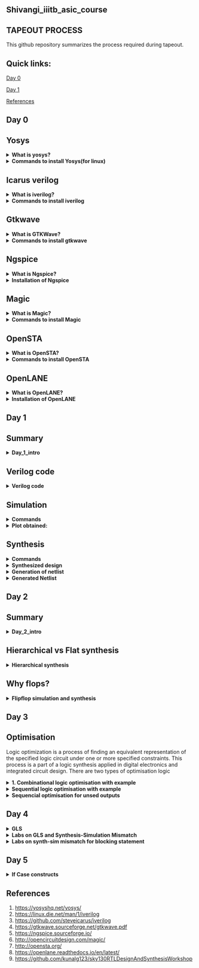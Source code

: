 ## Shivangi_iiitb_asic_course

## TAPEOUT PROCESS
 This github repository summarizes the process required  during tapeout.

## Quick links:

[Day 0](#day-0)

[Day 1](#day-1)


[References](#references)

## Day 0
## Yosys

<details>
  <summary><strong>What is yosys?</strong></summary> 
  
  Yosys is a framework for Verilog RTL synthesis.
  It currently has extensive Verilog-2005 support and provides a basic set of     synthesis algorithms for various application domains. 
  Yosys can be adapted to perform any synthesis job by combining the existing passes (algorithms) using synthesis scripts and adding    additional passes as needed by extending the Yosys C++ code base.
  Yosys is free software licensed under the ISC license (a GPL compatible license that is similar in terms to the MIT license or the 
  2-clause BSD license).

</details>

<details>
  <summary><strong>Commands to install Yosys(for linux)</strong></summary> 

```
$ git clone https://github.com/YosysHQ/yosys.git
$ cd yosys-master
$ sudo apt install make (If make is not installed please install it)
$ sudo apt-get install build-essential clang bison flex
libreadline-dev gawk tcl-dev libffi-dev git
graphviz xdot pkg-config python3 libboost-system-dev
libboost-python-dev libboost-filesystem-dev zlib1g-dev
$ make config-gcc
$ make
$ sudo make install
```

![Screenshot from 2023-07-31 09-58-53](https://github.com/Shivangi2207/shivangi_iiitb_asic_course/assets/140998647/f0898f77-7e00-41a6-8a96-036bb38a882c)

</details>

## Icarus verilog

<details>
  <summary><strong> What is iverilog? </strong></summary>

Icarus verilog is a compiler that translates Verilog source code into executable programs for simulation, or other netlist formats for further processing. The currently supported targets are vvp for simulation, and fpga for synthesis. 
</details>

<details>
  <summary><strong> Commands to install iverilog</strong></summary>

```

sudo apt-get install iverilog
```

![Screenshot from 2023-07-31 09-59-32](https://github.com/Shivangi2207/shivangi_iiitb_asic_course/assets/140998647/6338283f-7296-4109-8ccb-638488b8c950)

</details>

## Gtkwave
<details>
  <summary><strong>What is GTKWave?</strong></summary>

GTKWave is an analysis tool used to perform debugging on Verilog or VHDL
simulation models. With the exception of interactive VCD viewing, it is not
intended to be run interactively with simulation, but instead relies on a post-
mortem approach through the use of dumpfiles. 
</details>

<details>
  <summary><strong>Commands to install gtkwave</strong></summary>

```
$ sudo apt update
$ sudo apt install gtkwave
```
![Screenshot from 2023-07-31 10-00-10](https://github.com/Shivangi2207/shivangi_iiitb_asic_course/assets/140998647/5d015986-fa7c-4114-ab27-71e5090eb0b5)
</details>


## Ngspice
<details>
<summary><strong> What is Ngspice?</strong></summary>
	
 Ngspice is the open source spice simulator for electric and electronic circuits.
 Ngspice offers a wealth of device models for active, passive, analog, and digital elements. Model parameters are provided by our       collections, by the semiconductor device manufacturers, or from semiconductor foundries. The user adds her circuits as a netlist, and the output is one or more graphs of currents, voltages and other electrical quantities or is saved in a data file.
</details>

  <details>
<summary><strong>  Installation of Ngspice</strong></summary>

Download the tarball from https://sourceforge.net/projects/ngspice/files/ to a local directory and then follow the commands given below :

## Dependency for Ngspice:
```
$ sudo apt-get install libxaw7-dev
```

## Commands for installation:
```
$ tar -zxvf ngspice-40.tar.gz
$ cd ngspice-40
$ mkdir release
$ cd release
$ ../configure  --with-x --with-readline=yes --disable-debug
$ make
$ sudo make install
```

![Screenshot from 2023-08-02 11-50-49](https://github.com/Shivangi2207/shivangi_iiitb_asic_course/assets/140998647/8f533196-cc13-4d60-bb26-73b644097f62)

  
</details>

## Magic
<details>
<summary><strong> What is Magic?</strong></summary>  

Magic is a venerable VLSI layout tool, written in the 1980's at Berkeley by John Ousterhout, now famous primarily for writing the scripting interpreter language Tcl. Due largely in part to its liberal Berkeley open-source license, magic has remained popular with universities and small companies. The open-source license has allowed VLSI engineers with a bent toward programming to implement clever ideas and help magic stay abreast of fabrication technology. However, it is the well thought-out core algorithms which lend to magic the greatest part of its popularity. Magic is widely cited as being the easiest tool to use for circuit layout, even for people who ultimately rely on commercial tools for their product design flow. 

</details>

<details>
<summary><strong> Commands to install Magic</strong></summary>  

```
sudo apt-get install m4
sudo apt-get install tcsh
sudo apt-get install csh
sudo apt-get install libx11-dev
sudo apt-get install tcl-dev tk-dev
sudo apt-get install libcairo2-dev
sudo apt-get install mesa-common-dev libglu1-mesa-dev
sudo apt-get install libncurses-dev
git clone https://github.com/RTimothyEdwards/magic
cd magic
./configure
make
sudo make install
```
![Screenshot from 2023-08-02 10-40-41](https://github.com/Shivangi2207/shivangi_iiitb_asic_course/assets/140998647/72965e3d-5ae9-4ceb-83d9-04ea78a89492)




</details>

## OpenSTA
<details>
<summary><strong>What is OpenSTA?</strong></summary>

OpenSTA is a distributed software testing architecture designed around CORBA, it was originally developed to be commercial software by CYRANO. The current toolset has the capability of performing scripted HTTP and HTTPS heavy load tests with performance measurements from Win32 platforms. However, the architectural design means it could be capable of much more.
</details>

<details>
<summary><strong>Commands to install OpenSTA</strong></summary>

## Steps:
Prior to the installation of the OpenSTA install the dependencies using the command shown below :
```
sudo apt-get install cmake clang gcc tcl swig bison flex 
```

After installing the dependencies use the following command to install OpenSTA:

```
git clone https://github.com/The-OpenROAD-Project/OpenSTA.git
cd OpenSTA
mkdir build
cd build
cmake ..
make
sudo make install
```

![Screenshot from 2023-08-02 11-44-43](https://github.com/Shivangi2207/shivangi_iiitb_asic_course/assets/140998647/d5b824eb-4c7b-4453-8d68-65950d9b69fd)


  
</details>

## OpenLANE
<details>
<summary><strong>What is OpenLANE?</strong></strong></summary> 

OpenLane is an automated RTL to GDSII flow based on several components including OpenROAD, Yosys, Magic, Netgen, CVC, SPEF-Extractor, KLayout and a number of custom scripts for design exploration and optimization. It also provides a number of custom scripts for design exploration and optimization.
OpenLane abstracts the underlying open source utilities, and allows users to configure all their behavior with just a single configuration file.
</details>

<details>
<summary><strong>Installation of OpenLANE</strong></strong></summary> 

Prior to the installation of the OpenLane install the dependencies and packages using the command shown below :

```
sudo apt-get update
sudo apt-get upgrade
sudo apt install -y build-essential python3 python3-venv python3-pip make git
```

## Docker Installation

```
sudo apt install apt-transport-https ca-certificates curl software-properties-common
curl -fsSL https://download.docker.com/linux/ubuntu/gpg | sudo gpg --dearmor -o /usr/share/keyrings/docker-archive-keyring.gpg

echo "deb [arch=amd64 signed-by=/usr/share/keyrings/docker-archive-keyring.gpg] https://download.docker.com/linux/ubuntu $(lsb_release -cs) stable" | sudo tee /etc/apt/sources.list.d/docker.list > /dev/null

sudo apt update
sudo apt install docker-ce docker-ce-cli containerd.io
sudo docker run hello-world

sudo groupadd docker
sudo usermod -aG docker $USER
sudo reboot 


# Check for installation
sudo docker run hello-world
```

## Steps to install OpenLane, PDKs and Tools

```
cd $HOME
git clone https://github.com/The-OpenROAD-Project/OpenLane
cd OpenLane
make
make test
```
</details>



## Day 1

## Summary
<details>
<summary><strong>Day_1_intro</strong></summary>
 
In todays Lab i have done simulation and synthesis of 2x1 Mux  using iverilog and yosys respectively. iverilog generates from the RTL design and its testbench a value changing dump file (vcd). gtkwave is the tool used to plot the simulation results of the design.

## Simulator
Simulator is the tool used for simulating the design.Here we have used iverilog. RTL design is checked for adherence to the specs by simulting the design.It changes on input signals.Only when the input changes the output is evaluated.

## RTL Design
Design is the actual code or set of verilog codes which has the intended functionality to meet with the required specifications.It may have 1 or more primary inputs and outputs.
## Testbench
Testbench is the setup to apply stimulus to the design to check its functionality.It does not have any primary i/p or o/p.

![Screenshot from 2023-08-09 10-00-22](https://github.com/Shivangi2207/shivangi_iiitb_asic_course/assets/140998647/68b1864c-7690-4f67-a25b-b798957bbdde)


## Synthesizer
It is a tool which is used for converting the RTL To netlist.Here we have used Yosys for synthesizer. In this we use same testbench that we have used during simulation to verify the synthesis.The design is converted into gates and the connections are made between the gates.This is given out as a file called netlist.

<img src="https://github.com/Shivangi2207/shivangi_iiitb_asic_course/assets/140998647/3e2c91f3-9abc-4367-8201-da4faf13b052" alt="alt text" width="400" height="400">

## .lib 
Lib file is a short form of Liberty Timing file. Liberty syntax is followed to write a .lib file. It is a collection of logical modules. It includes basic logic gates like And, Or,Not etc. It contains different flavours of gate (slow,fast,medium).

<img src="https://github.com/Shivangi2207/shivangi_iiitb_asic_course/assets/140998647/20e36961-74b3-4eeb-b183-a798594a00ad" width="400" height="400">


So based on our requirement we use different flavours of cell.

a) Faster the cells lesser is the delay, but for that we need wider transistors      so the power dissipation will be more too.So faster cells donot come free,they    come at penalty of area and power.More use of faster cell will result in bad      circuit with large area and power dissipation.

b) slower cells are used at non-critical path where we donot require high            performance where delay is not an issue so our power dissipation and area will    also be minimum. But more use of slower cells will make our circuit sluggish.



      
</details>

## Verilog code
<details>
<summary><strong>Verilog code</strong></summary>
The verilog codes of the 2x1 mux (good_mux.v) and its testbench (tb_good_mux.v) are taken from https://github.com/kunalg123/sky130RTLDesignAndSynthesisWorkshop.git


## Commands to download the lab folder

```
$ git clone https://github.com/kunalg123/vsdflow.git
$ git clone https://github.com/kunalg123/sky130RTLDesignAndSynthesisWorkshop.git


```   

 
## Verilog code of good_mux.v and tb_good_mux.v

## Design file
```

module good_mux (input i0 , input i1 , input sel , output reg y);
always @ (*)
begin
	if(sel)
		y <= i1;
	else 
		y <= i0;
end
endmodule

```
## Test bench

```

`timescale 1ns / 1ps
module tb_good_mux;
	// Inputs
	reg i0,i1,sel;
	// Outputs
	wire y;

        // Instantiate the Unit Under Test (UUT)
	good_mux uut (
		.sel(sel),
		.i0(i0),
		.i1(i1),
		.y(y)
	);

	initial begin
	$dumpfile("tb_good_mux.vcd");
	$dumpvars(0,tb_good_mux);
	// Initialize Inputs
	sel = 0;
	i0 = 0;
	i1 = 0;
	#300 $finish;
	end

always #75 sel = ~sel;
always #10 i0 = ~i0;
always #55 i1 = ~i1;
endmodule

```
</details>

## Simulation
<details>
<summary><strong>Commands</strong></summary>
To simulate and view plots of 2x1 mux (good_mux.v) and its testbench (tb_good_mux.v) following commands are used:

```
$ iverilog good_mux.v tb_good_mux.v
$ ./a.out
$ gtkwave tb_good_mux.vcd

```
</details>

<details>
<summary><strong>Plot obtained:</strong></summary>

![Screenshot from 2023-08-08 23-47-03](https://github.com/Shivangi2207/shivangi_iiitb_asic_course/assets/140998647/5083f91b-52f1-4343-94de-353008bd834b)

</details>


##  Synthesis
<details>
<summary><strong>Commands</strong></strong></summary>
 

In the directory of verilog_files (/home/shivangi/VLSI/sky130RTLDesignAndSynthesisWorkshop/verilog_files) following commands are used to synthesize and view Synthesized design :

```
$ yosys
yosys> read_liberty -lib ../my_lib/lib/sky130_fd_sc_hd__tt_025C_1v80.lib
yosys> read_verilog good_mux.v
synth -top good_mux
yosys> abc -liberty ../my_lib/lib/sky130_fd_sc_hd__tt_025C_1v80.lib 
yosys> show
```
</details>


<details>
<summary><strong>Synthesized design</strong></strong></summary>

![Screenshot from 2023-08-09 00-09-18](https://github.com/Shivangi2207/shivangi_iiitb_asic_course/assets/140998647/16ddbc34-90bb-47ba-809c-2fed1fa67731)

</details>

<details>
<summary><strong>Generation of netlist</strong></strong></summary>


Now, to generate the netlist following commands are used:

```
yosys> write_verilog good_mux_netlist.v
yosys> write_verilog -noattr good_mux_netlist.v
yosys> !gvim good_mux_netlist.v 

```

![Screenshot from 2023-08-09 10-02-49](https://github.com/Shivangi2207/shivangi_iiitb_asic_course/assets/140998647/9e260074-ba0a-4f5e-8629-7195665ac8ad)

</details>

<details>
<summary><strong>Generated Netlist</strong></strong></summary>

![Screenshot from 2023-08-09 00-18-20](https://github.com/Shivangi2207/shivangi_iiitb_asic_course/assets/140998647/22c8fd55-79f5-4f7d-b58d-04b4f8dc837b)

      
</details>

## Day 2
## Summary
<details>
<summary><strong>Day_2_intro</strong></summary>
In todays lab I have learnt about .lib file and different flavours of gate present in .lib file.
Along with that i have synthesized a multiple module (made of two submodules) at the multiple module level (both in hierarchical and flattened forms) then at the submodule level. 
//complete it

## .lib file
We have used sky130_fd_sc_hd__tt_025C_1v80.lib file. The name of the .lib file represent different parameter as follows:

tt- typical process

025C- temperature

1v80-voltage

![Screenshot from 2023-08-14 21-50-52](https://github.com/Shivangi2207/shivangi_iiitb_asic_course/assets/140998647/a565ec55-5300-4a98-aff7-e68959c89ec2)

Now .lib file also contains different flavours of gate modules. lets look through some different and gate module present in our .lib file

 ![Screenshot from 2023-08-14 21-56-11](https://github.com/Shivangi2207/shivangi_iiitb_asic_course/assets/140998647/1235470d-8fb3-4712-b864-7d9046ecd3fb)

 As shown in the above fig. three types of gate module are there we have and2_0 , and2_2, and2_4. If we carefully look into the figure we will see that the area is less for the 1st one and largest for the 3rd one.So and0_4 is the wide transistor and and2_0 is the narrow one so the and0_4 will be fastest and and2_0 is the slowest and performance of the middle one  is in betwwen these two transistors. So according to our own requirement we will choose what to use and where to use these modules. 

</details>

## Hierarchical vs Flat synthesis

<details>
	<summary><strong>Hierarchical synthesis</strong></summary>
 Lets understand the sysnthesis with the of an example. I have synthesized a mutiple_modules.v file whose code is given below. In this we have multiple_modules as a top module in which we have instatiated sub_module1 and sub_module2 which performs And operation and or operation respectively.

```
module sub_module2 (input a, input b, output y);
	assign y = a | b;
endmodule

module sub_module1 (input a, input b, output y);
	assign y = a&b;
endmodule

module multiple_modules (input a, input b, input c , output y);
	wire net1;
	sub_module1 u1(.a(a),.b(b),.y(net1));  //net1 = a&b
	sub_module2 u2(.a(net1),.b(c),.y(y));  //y = net1|c ,ie y = a&b + c;
endmodule
```

Then I synthesized the file using following commands:
```
yosys> read_liberty -lib ../my_lib/lib/sky130_fd_sc_hd__tt_025C_1v80.lib 
yosys> read_verilog multiple_modules.v
yosys> synth -top multiple_modules
yosys> abc -liberty ../my_lib/lib/sky130_fd_sc_hd__tt_025C_1v80.lib
yosys> show multiple_modules 

```

This is the schematic as per the port connection in th above module.
![IMG_20230814_225311](https://github.com/Shivangi2207/shivangi_iiitb_asic_course/assets/140998647/6f8e28e9-b723-4421-81d8-d415a3acd52b)

Commands to get the hierarchical netlist:
```
yosys> write_verilog -noattr multiple_modules_hier.v
yosys> !gvim  multiple_modules_hier.v
```
However we get the following schematic instead of the above one. 
![Screenshot from 2023-08-14 22-43-12](https://github.com/Shivangi2207/shivangi_iiitb_asic_course/assets/140998647/39e5911f-865c-4a80-b41e-1fcc4d6f9349)

This is what we call hierarchical design.The synthesizer considers the module hierarcy and does the mapping accordting to instantiation. Here is the hierarchical netlist code for the multiple_modules:

```
module multiple_modules(a, b, c, y);
	  input a;
	 input b;
	 input c;
	  wire net1;
	 output y;
  sub_module1 u1 (.a(a),.b(b),.y(net1) );
  sub_module2 u2 (.a(net1),.b(c),.y(y));
endmodule

module sub_module1(a, b, y);
 wire _0_;
 wire _1_;
 wire _2_;
 input a;
 input b;
 output y;
 sky130_fd_sc_hd__and2_0 _3_ (.A(_1_),.B(_0_),.X(_2_));
 assign _1_ = b;
 assign _0_ = a;
 assign y = _2_;
endmodule

module sub_module2(a, b, y);
wire _0_;
 wire _1_;
 wire _2_;
input a;
input b;
 output y;
 sky130_fd_sc_hd__lpflow_inputiso1p_1 _3_ (.A(_1_),.SLEEP(_0_),.X(_2_) );
 assign _1_ = b;
 assign _0_ = a;
 assign y = _2_;
endmodule
```

## Flat synthesis

In the flat synthesis hierarchies are flattened out and directly instantiates gates here. The flattened netlist is given below.

```

module multiple_modules(a, b, c, y);
      wire _0_;
      wire _1_;
      wire _2_;
      wire _3_;
      wire _4_;
      wire _5_;
      input a;
      wire a;
      input b;
      wire b;
      input c;
      wire c;
      wire net1;
      wire \u1.a ;
      wire \u1.b ;
      wire \u1.y ;
      wire \u2.a ;
      wire \u2.b ;
      wire \u2.y ;
      output y;
      wire y;
  sky130_fd_sc_hd__and2_0 _6_ (
            .A(_1_),
            .B(_0_),
            .X(_2_)
              );
  sky130_fd_sc_hd__or2_0 _7_ (
            .A(_4_),
            .B(_3_),
            .X(_5_)
              );
  assign _4_ = \u2.b ;
  assign _3_ = \u2.a ;
  assign \u2.y  = _5_;
  assign \u2.a  = net1;
  assign \u2.b  = c;
  assign y = \u2.y ;
  assign _1_ = \u1.b ;
  assign _0_ = \u1.a ;
  assign \u1.y  = _2_;
  assign \u1.a  = a;
  assign \u1.b  = b;
  assign net1 = \u1.y ;
endmodule
```
The commands for flat synthesis are:
```
yosys> flatten
yosys> write_verilog -noattr multiple_modules_flat.v
yosys> !vim multiple_modules_flat.v
```
This is the synthyesized circuit for a flattened netlist. Here u1 and u2 are flattened and directly or gates are realized.

![Screenshot from 2023-08-15 00-45-04](https://github.com/Shivangi2207/shivangi_iiitb_asic_course/assets/140998647/3dcc2b79-a888-470b-b888-9667f159a82a)

</details>



## Why flops?

<details>
<summary><strong>Flipflop simulation and synthesis</strong></summary>

## Asynchronous reset flipflip

```
module dff_asyncres_syncres ( input clk , input async_reset , input sync_reset , input d , output reg q );
always @ (posedge clk , posedge async_reset)
begin
	if(async_reset)
		q <= 1'b0;
	else if (sync_reset)
		q <= 1'b0;
	else	
		q <= d;
end
endmodule
```
Simulation:

![Screenshot from 2023-08-15 10-48-40](https://github.com/Shivangi2207/shivangi_iiitb_asic_course/assets/140998647/eb2154ac-51bc-4743-abb0-a4c4bb2d4f58)

Here the output q goes low whenever reset is high and will not wait for the clock's posedge, i.e irrespective of clock, the output is changed to low.

## Synthesis

commands:
```
$yosys
yosys> read_liberty -lib ../my_lib/lib/sky130_fd_sc_hd__tt_025C_1v80.lib
yosys> read_verilog dff_asyncres.v
yosys> synth -top dff_asyncres
yosys> dfflibmap -liberty ../my_lib/lib/sky130_fd_sc_hd__tt_025C_1v80.lib
yosys> abc -liberty ../my_lib/lib/sky130_fd_sc_hd__tt_025C_1v80.lib
yosys> show
```
Design obtained with active high reset

## Synthesized circuit:

![Screenshot from 2023-08-15 11-08-40](https://github.com/Shivangi2207/shivangi_iiitb_asic_course/assets/140998647/754f9c96-60ca-41eb-a94f-47b08622417c)

## Asynchronous set d flipflop

```
module dff_async_set ( input clk ,  input async_set , input d , output reg q );
always @ (posedge clk , posedge async_set)
begin
	if(async_set)
		q <= 1'b1;
	else	
		q <= d;
end
endmodule

```
## Simulation

![Screenshot from 2023-08-15 10-52-36](https://github.com/Shivangi2207/shivangi_iiitb_asic_course/assets/140998647/7e89ef11-e8c1-44f8-92b2-62d7113e1bf0)



 Here the output q goes high whenever set is high and will not wait for the clock's posedge, i.e irrespective of clock, the output is changed to high.

 ## Synthesis
 commands
 ```
$yosys
yosys> read_liberty -lib ../my_lib/lib/sky130_fd_sc_hd__tt_025C_1v80.lib
yosys> read_verilog dff_async_set.v 
yosys> synth -top dff_async_set
yosys> dfflibmap -liberty ../my_lib/lib/sky130_fd_sc_hd__tt_025C_1v80.lib 
yosys> abc -liberty ../my_lib/lib/sky130_fd_sc_hd__tt_025C_1v80.lib
yosys> show
```
## Synthesized circuit:

![Screenshot from 2023-08-15 11-12-22](https://github.com/Shivangi2207/shivangi_iiitb_asic_course/assets/140998647/8e3d6e87-0d20-489b-8b36-2e491667ea3f)


## Synchronous reset
```
module dff_syncres ( input clk , input async_reset , input sync_reset , input d , output reg q );
always @ (posedge clk )
begin
	if (sync_reset)
		q <= 1'b0;
	else	
		q <= d;
end
endmodule
```
## Simulation:

 ![Screenshot from 2023-08-15 10-58-17](https://github.com/Shivangi2207/shivangi_iiitb_asic_course/assets/140998647/683a4cab-630d-4def-853a-63175fb6ed64)

Here the output q goes low whenever reset is high and at the positive edge of the clock. Here the reset of the output depends on the clock.

## Synthesis

commands
```

$yosys
yosys> read_liberty -lib ../my_lib/lib/sky130_fd_sc_hd__tt_025C_1v80.lib
yosys> read_verilog dff_syncres.v 
yosys> synth -top dff_syncres
yosys> dfflibmap -liberty ../my_lib/lib/sky130_fd_sc_hd__tt_025C_1v80.lib 
yosys> abc -liberty ../my_lib/lib/sky130_fd_sc_hd__tt_025C_1v80.lib
yosys> show
```


## Synthesized circuit:
![Screenshot from 2023-08-15 11-22-05](https://github.com/Shivangi2207/shivangi_iiitb_asic_course/assets/140998647/63033669-59ea-4673-80d3-d8861c2d9aba)


## Dff with both synchronous and asynchronous reset
```
module dff_asyncres_syncres.v ( input clk , input async_reset , input sync_reset , input d , output reg q );
always @ (posedge clk , posedge async_reset)
begin
	if(async_reset)
		q <= 1'b0;
	else if (sync_reset)
		q <= 1'b0;
	else	
		q <= d;
end
endmodule

```

## Simulation

![Screenshot from 2023-08-15 11-31-42](https://github.com/Shivangi2207/shivangi_iiitb_asic_course/assets/140998647/8089ae2a-10b3-4b9f-b4c4-d53181373aac)

Here the output q goes low whenever asynchronous reset is high where output doesn't depend on clock and also when synchronous reset is high and posedge of clock occurs.

## Synthesis

commands
```

$yosys
yosys> read_liberty -lib ../my_lib/lib/sky130_fd_sc_hd__tt_025C_1v80.lib
yosys> read_verilog dff_asyncres_syncres.v
yosys> synth -top dff_asyncres_syncres
yosys> dfflibmap -liberty ../my_lib/lib/sky130_fd_sc_hd__tt_025C_1v80.lib 
yosys> abc -liberty ../my_lib/lib/sky130_fd_sc_hd__tt_025C_1v80.lib
yosys> show

```

## Simulation
![Screenshot from 2023-08-15 11-30-15](https://github.com/Shivangi2207/shivangi_iiitb_asic_course/assets/140998647/62ff37ff-89aa-4d17-b44d-4de34f44bf6f)


## Some interseting Optimisation
In this we have deal with some automatic and intersetion optimisation. Here are some examples: Like multiplying a number with 2 does not need any hardware and only can be done by adding 0's in the a like if we multiply it by 4 then we will add 2 0's from back and for multiplication with 8 we have to add three 0's to a from back. 

## Code
```
module mul2 (input [2:0] a, output [3:0] y);
	assign y = a * 2;
endmodule
```
## Netlist for the above Schematic:
```
module mul2(a, y);
  input [2:0] a;
  wire [2:0] a;
  output [3:0] y;
  wire [3:0] y;
  assign y = { a, 1'h0 };
endmodule
```
## Synthesized circuit:

![Screenshot from 2023-08-15 12-02-19](https://github.com/Shivangi2207/shivangi_iiitb_asic_course/assets/140998647/20284045-da51-471e-8f25-034c8f0b2432)

Multiplication by 8
 

## Schematic


![Screenshot from 2023-08-15 12-08-36](https://github.com/Shivangi2207/shivangi_iiitb_asic_course/assets/140998647/a699daf3-2a2b-468b-9e6d-e45118501a1c)

## Netlist for the above Schematic:
```
module mult8(a, y);
  input [2:0] a;
  wire [2:0] a;
  output [5:0] y;
  wire [5:0] y;
  assign y = { a, a };
endmodule
```


</details>



## Day 3

## Optimisation

Logic optimization is a process of finding an equivalent representation of the specified logic circuit under one or more specified constraints. This process is a part of a logic synthesis          applied in digital electronics and integrated circuit design. 
There are two types of optimisation logic
	
<details><summary><strong>1. Combinational logic optimisation with example</strong></summary><br>
 	In this the logic gates get squeezed  to get the most optimized design that results in area and power saving.
  It is done by two means:
  1. constant propagation logic optimisation
  Constant Propagation is an optimization technique employed by synthesis tools to minimize hardware implementation. This is achieved by optimizing away the logic for which parameters are configured to keep it disabled.

let's understand it by an example:

In this example we fixed one of our input A to 0 then progate it to the output. So we can simply replace the whole big circuit with just and inverter as both are having same output.

![IMG_20230815_131136](https://github.com/Shivangi2207/shivangi_iiitb_asic_course/assets/140998647/f21a189f-ccb8-4959-99a9-406fd5a07898)

2.Boolean logic optimisation
The optimization methods that consider logic functions as well as their representations are called "Boolean methods"
Boolean function minimizing methods include: 
 a. Karnaugh maps
 b. Quine–McCluskey algorithm

 let's understand it by an example:
 In this optimisation we basically try to reduce the boolean expression using required methods.Hence we get the reduced logic expression 
 
![IMG_20230815_131122](https://github.com/Shivangi2207/shivangi_iiitb_asic_course/assets/140998647/7298588e-8a12-4a10-838b-2085b225d765)

Here we will be doing the labs that illustrate combinational logic optimizations.

## Example 1:
## Code
```
module opt_check (input a , input b , output y);
	assign y = a?b:0;
endmodule
```

## Commands to run
```
yosys> read_liberty -lib ../my_lib/lib/sky130_fd_sc_hd__tt_025C_1v80.lib
yosys> read_verilog opt_check.v
yosys> synth -top opt_check
yosys> abc -liberty ../my_lib/lib/sky130_fd_sc_hd__tt_025C_1v80.lib 
yosys> show
```
## Obtained schematic
 
 ![Screenshot from 2023-08-15 15-58-12](https://github.com/Shivangi2207/shivangi_iiitb_asic_course/assets/140998647/b7a9d8b3-77e6-4d9b-ac4f-4e1fc317b8af)

## Example 2:
## Code

```
module opt_check2 (input a , input b , output y);
	assign y = a?1:b;
endmodule
```

## Commands:
```
yosys> read_liberty -lib ../my_lib/lib/sky130_fd_sc_hd__tt_025C_1v80.lib
yosys> read_verilog opt_check2.v
yosys> synth -top opt_check2
yosys> abc -liberty ../my_lib/lib/sky130_fd_sc_hd__tt_025C_1v80.lib 
yosys> show

```
## Obtained schematic
![Screenshot from 2023-08-15 16-05-53](https://github.com/Shivangi2207/shivangi_iiitb_asic_course/assets/140998647/81414174-421d-414b-bb57-6f178b678d91)

## Example 3:
## Code
```
module opt_check3 (input a , input b, input c , output y);
	assign y = a?(c?b:0):0;
endmodule
```
## Commands:
```
yosys> read_liberty -lib ../my_lib/lib/sky130_fd_sc_hd__tt_025C_1v80.lib
yosys> read_verilog opt_check3.v
yosys> synth -top opt_check3
yosys> abc -liberty ../my_lib/lib/sky130_fd_sc_hd__tt_025C_1v80.lib 
yosys> show


```
## Obtained schematic

![Screenshot from 2023-08-15 16-11-55](https://github.com/Shivangi2207/shivangi_iiitb_asic_course/assets/140998647/c32afba8-6da7-4ac4-907d-030f61cec27e)

## Example 4:
## Code
```
module opt_check4 (input a , input b , input c , output y);
	assign y = a?(b?(a & c ):c):(!c);
endmodule
```

##  Commands
```
yosys> read_liberty -lib ../my_lib/lib/sky130_fd_sc_hd__tt_025C_1v80.lib
yosys> read_verilog opt_check4.v
yosys> synth -top opt_check4
yosys> abc -liberty ../my_lib/lib/sky130_fd_sc_hd__tt_025C_1v80.lib 
yosys> show
```
## Obtained schematic

![Screenshot from 2023-08-15 16-17-10](https://github.com/Shivangi2207/shivangi_iiitb_asic_course/assets/140998647/e7724271-df4e-4da0-bdbb-e1823f45b7a4)

## Example 5:
## Code
```
module sub_module(input a , input b , output y);
	assign y = a & b;
endmodule

module multiple_module_opt2(input a , input b , input c , input d , output y);
	wire n1,n2,n3;
	sub_module U1 (.a(a) , .b(1'b0) , .y(n1));
	sub_module U2 (.a(b), .b(c) , .y(n2));
	sub_module U3 (.a(n2), .b(d) , .y(n3));
	sub_module U4 (.a(n3), .b(n1) , .y(y));
endmodule
```


## Commands
```
yosys:read_liberty -lib ../lib/sky130_fd_sc_hd__tt_025C_1v80.lib 
yosys:read_verilog multiple_module_opt2.v
yosys:synth -top multiple_module_opt2
yosys:abc -liberty ../lib/sky130_fd_sc_hd__tt_025C_1v80.lib 
yosys:flatten
yosys:opt_clean -purge
yosys:show

```
## Before flatten

![Screenshot from 2023-08-15 16-27-08](https://github.com/Shivangi2207/shivangi_iiitb_asic_course/assets/140998647/353b02c6-d5f0-4a28-ae4f-4eed22e3b5ce)



## After Flatten


![Screenshot from 2023-08-15 16-24-37](https://github.com/Shivangi2207/shivangi_iiitb_asic_course/assets/140998647/14ba880d-2539-4801-9d3a-b5d7ee74401d)


## Example 6:
## Code
```
	module sub_module1(input a , input b , output y);
	 assign y = a & b;
	endmodule

	module sub_module2(input a , input b , output y);
	 assign y = a^b;
	endmodule

	module multiple_module_opt(input a , input b , input c , input d , output y);
	wire n1,n2,n3;
	sub_module1 U1 (.a(a) , .b(1'b1) , .y(n1));
	sub_module2 U2 (.a(n1), .b(1'b0) , .y(n2));
	sub_module2 U3 (.a(b), .b(d) , .y(n3));

	assign y = c | (b & n1); 
	endmodule
```
## Commands
```
yosys:read_liberty -lib ../lib/sky130_fd_sc_hd__tt_025C_1v80.lib 
yosys:read_verilog multiple_module_opt.v
yosys:synth -top multiple_module_opt
yosys:abc -liberty ../lib/sky130_fd_sc_hd__tt_025C_1v80.lib 
yosys:flatten
yosys:opt_clean -purge
yosys:show

```
## Before flatten
![Screenshot from 2023-08-15 16-30-20](https://github.com/Shivangi2207/shivangi_iiitb_asic_course/assets/140998647/5780d3be-a35a-4846-b400-2ed25ad80c00)


## After Flatten
![Screenshot from 2023-08-15 16-30-59](https://github.com/Shivangi2207/shivangi_iiitb_asic_course/assets/140998647/60d32fb1-0ace-433d-8acf-409436635091)



 </details>
<details>
<summary><strong>Sequential logic optimisation with example</strong></summary>
sequential logic optimization method has been presented that is based on selectively precomputing the output logic values of the circuit one clock cycle before they are required, and using the precomputed values to reduce internal switching activity in the succeeding clock cycle
It is done by various means:
1. sequential constant propagation
Let's understand this using an example

![IMG_20230815_145417](https://github.com/Shivangi2207/shivangi_iiitb_asic_course/assets/140998647/191cb347-68d8-432e-bab3-9316295bb3b4)

In the 1st Dff Q will always be 0 when reset is high Q become 0 also when reset is not high it will be 0 again as D is grounded . So Q=0 is propagated to nand gate so our output will always be 1. But this is not the case with the 2nd Dff as in this Q=1 when set is high and Q=0 when set is not applied and D is grounded.

So in the 1st Dff Q pin is constant so it can be optimised furthur , but  the 2nd Dff can't be optimised as its Q pin is not constant.

1. State optimisation:

In this optimisation of unused states are done.

3. Cloning:

This is done when performing PHYSICAL AWARE SYNTHESIS. Lets consider a flop A which is connected to flop B and flop C through a combination logic. If B and C are placed far from A in the flooerplan, there is a routing path delay. To avoid this, we connect A to two intermediate flops and then from these flops the output is sent to B and C thereby decreasing the delay. This process is called cloning since we are generating two new flops with same functionality as A.


3.Retiming: 
Retiming is a powerful sequential optimization technique used to move registers across the combinational logic or to optimize the number of registers to improve performance via power-delay trade-off, without changing the input-output behavior of the circuit. 

## Example 1:
Here flop will be inferred as the output is not constant.

```
module dff_const1(input clk, input reset, output reg q);
	always @(posedge clk, posedge reset)
	begin
		if(reset)
			q <= 1'b0;
		else
			q <= 1'b1;
	end
endmodule
```
## Simulation
![Screenshot from 2023-08-15 16-46-23](https://github.com/Shivangi2207/shivangi_iiitb_asic_course/assets/140998647/7c9a0178-a773-4a6e-81e6-f3a7a9b506b9)

## Synthesis
![Screenshot from 2023-08-15 17-16-56](https://github.com/Shivangi2207/shivangi_iiitb_asic_course/assets/140998647/c2fd5e40-a46a-44de-ac10-11ed46f921da)

![Screenshot from 2023-08-15 17-18-26](https://github.com/Shivangi2207/shivangi_iiitb_asic_course/assets/140998647/65d7dab5-d87a-4f81-8a5e-ee2298e46896)


## Example 2:


## Code
```
module dff_const2(input clk, input reset, output reg q);
	always @(posedge clk, posedge reset)
	begin
		if(reset)
			q <= 1'b1;
		else
			q <= 1'b1;
	end
endmodule
```
## Simulation

![Screenshot from 2023-08-15 16-53-35](https://github.com/Shivangi2207/shivangi_iiitb_asic_course/assets/140998647/1b8dd043-b983-4b1c-9aa5-a9404a475430)

## Synthesis
![Screenshot from 2023-08-15 17-20-43](https://github.com/Shivangi2207/shivangi_iiitb_asic_course/assets/140998647/6122a530-114b-4821-93eb-7c748f57564b)

![Screenshot from 2023-08-15 17-21-17](https://github.com/Shivangi2207/shivangi_iiitb_asic_course/assets/140998647/53e451b4-e77b-4530-ae60-8bc1cb2834d2)


## Example 3:

## Code
```
	module dff_const3(input clk, input reset, output reg q);
	reg q1;

	always @(posedge clk, posedge reset)
	begin
		if(reset)
		begin
			q <= 1'b1;
			q1 <= 1'b0;
		end
		else
		begin
			q1 <= 1'b1;
			q <= q1;
		end
	end
	endmodule
```
 ##  Simulation
![Screenshot from 2023-08-15 16-56-35](https://github.com/Shivangi2207/shivangi_iiitb_asic_course/assets/140998647/a38c62ad-f15e-4bf3-8fcb-2b276689f272)


 ## Synthesis

 ![Screenshot from 2023-08-15 17-22-33](https://github.com/Shivangi2207/shivangi_iiitb_asic_course/assets/140998647/26e3085e-8064-4475-9f0f-a0dad5cc20bc)


![Screenshot from 2023-08-15 17-22-59](https://github.com/Shivangi2207/shivangi_iiitb_asic_course/assets/140998647/a373dfe9-682a-4b0f-b966-d20f25599dad)

 ## Example 4:
 ## Code
 ```
	module dff_const4(input clk, input reset, output reg q);
	reg q1;

	always @(posedge clk, posedge reset)
	begin
		if(reset)
		begin
			q <= 1'b1;
			q1 <= 1'b1;
		end
	else
		begin
			q1 <= 1'b1;
			q <= q1;
		end
	end
	endmodule
```
## Simulation
![Screenshot from 2023-08-15 16-57-36](https://github.com/Shivangi2207/shivangi_iiitb_asic_course/assets/140998647/30c4cbee-240a-4cbf-ba9b-5a536f92446c)


## Synthesis
![Screenshot from 2023-08-15 17-24-09](https://github.com/Shivangi2207/shivangi_iiitb_asic_course/assets/140998647/8bd694a1-23be-4cfd-a796-294d895e914c)


![Screenshot from 2023-08-15 17-24-26](https://github.com/Shivangi2207/shivangi_iiitb_asic_course/assets/140998647/805c84bc-a27d-4e36-88fa-3072ef5d294b)


## Example 5:
## Code 
```
	module dff_const5(input clk, input reset, output reg q);
	reg q1;
	always @(posedge clk, posedge reset)
		begin
			if(reset)
			begin
				q <= 1'b0;
				q1 <= 1'b0;
			end
		else
			begin
				q1 <= 1'b1;
				q <= q1;
			end
		end
	endmodule
```
## Simulation

![Screenshot from 2023-08-15 17-00-45](https://github.com/Shivangi2207/shivangi_iiitb_asic_course/assets/140998647/d3f13139-1ed9-4a11-9bc3-4534ac29e822)

## Synthesis

![Screenshot from 2023-08-15 17-25-07](https://github.com/Shivangi2207/shivangi_iiitb_asic_course/assets/140998647/fda7987c-7209-4e89-a1c6-60b7457f740c)

![Screenshot from 2023-08-15 17-25-25](https://github.com/Shivangi2207/shivangi_iiitb_asic_course/assets/140998647/767eb92d-8dbd-4866-a345-3512ce7a2cba)

 
</details>

 


<details>
<summary><strong>Sequencial optimisation for unsed outputs </strong></summary>


## Example 1:
## Code
```
	module counter_opt (input clk , input reset , output q);
	reg [2:0] count;
	assign q = count[0];
	always @(posedge clk ,posedge reset)
	begin
		if(reset)
			count <= 3'b000;
		else
			count <= count + 1;
	end
	endmodule
```

## Synthesis

![Screenshot from 2023-08-15 17-33-27](https://github.com/Shivangi2207/shivangi_iiitb_asic_course/assets/140998647/4a56108d-b247-4418-bfe0-384a15299886)

 ![Screenshot from 2023-08-15 17-32-24](https://github.com/Shivangi2207/shivangi_iiitb_asic_course/assets/140998647/c4223175-5c4c-4d37-9c98-295452cb4ff8)


 ## Example 2:
 Updated Counter logic:
 ```
module counter_opt (input clk , input reset , output q);
	reg [2:0] count;
	assign q = {count[2:0]==3'b100};
	always @(posedge clk ,posedge reset)
	begin
	if(reset)
		count <= 3'b000;
	else
		count <= count + 1;
	end
endmodule
```

 ## Synthesis
 
 ![Screenshot from 2023-08-15 17-43-21](https://github.com/Shivangi2207/shivangi_iiitb_asic_course/assets/140998647/2839f35f-9f10-4c31-b731-650b605779ca)

![Screenshot from 2023-08-15 17-39-28](https://github.com/Shivangi2207/shivangi_iiitb_asic_course/assets/140998647/e885ec04-0c4e-41fe-9780-a1115d339aa2)


</details>

## Day 4

<details>
<summary><strong>GLS</strong></summary><br>

## GLS
	
1. We will run the test bench with netlist as design under test.
2. Netlist is logically same as RTL code.
3. Gate level verilog models can be timing aware or functional.

Why GLS?

To verify the logical correctness of the design after synthesis
   
To meet the timing requirements of the design, this is done using delay annotation.
   
To test the funcionality of the netlist because there can be synthesis-simulation mismatch

GLS using iverilog

If the Gate Level Models are delay annotated,then we can use GLS for timing validation

![Screenshot from 2023-08-15 18-12-11](https://github.com/Shivangi2207/shivangi_iiitb_asic_course/assets/140998647/97a73bbe-7aac-4156-aa9f-e863ea2b9456)

## Synthesis Simulation Mismatch

Synthesis simulation mismatch refers to a discrepancy or misalignment between the expected behavior of a system or device, as predicted by a simulation or modeling process, and the actual behavior observed in the physical implementation or real-world operation of that system or device. This term is often used in fields such as electronics, engineering, and computer science, where simulations are employed to model the behavior of complex systems before they are physically constructed or deployed.

There are three main reasons for Synthesis Simulation Mismatch:

1 Missing sensitivity list in always block:

In below code there is a sensitivity mismatch
As  always block will execute only when sel changes so the block inside will not execute to give proper output of a mux 

![Screenshot from 2023-08-15 18-23-02](https://github.com/Shivangi2207/shivangi_iiitb_asic_course/assets/140998647/d306ad6d-2da3-4f48-b479-0d2af150094a)

2 Blocking vs Non-Blocking Assignments:
Blocking statements execute the statemetns in the order they are written inside the always block. Non-Blocking statements execute all the RHS and once always block is entered, the values are assigned to LHS. This will give mismatch as sometimes, improper use of blocking statements can create latches. 

3 Non standard Verilog coding

</details>
<details>
<summary><strong>Labs on GLS and Synthesis-Simulation Mismatch
</strong></summary>

## Example 1:
```
module ternary_operator_mux (input i0 , input i1 , input sel , output y);
	assign y = sel?i1:i0;
endmodule
```
## Simulation



 ![Screenshot from 2023-08-15 19-01-24](https://github.com/Shivangi2207/shivangi_iiitb_asic_course/assets/140998647/35015884-20b4-49eb-989d-4c95c3f86d96)

## Synthesis
![Screenshot from 2023-08-15 19-06-06](https://github.com/Shivangi2207/shivangi_iiitb_asic_course/assets/140998647/8f628a0c-5a6f-4acc-996f-28fc625d2584)


 ![Screenshot from 2023-08-15 19-07-49](https://github.com/Shivangi2207/shivangi_iiitb_asic_course/assets/140998647/0237a8e3-b176-4726-85cc-b5b20f6d3650)

 ## Netlist Simulation
 ![Screenshot from 2023-08-15 19-24-44](https://github.com/Shivangi2207/shivangi_iiitb_asic_course/assets/140998647/bffd8e42-0e83-41db-bc9f-aa16a5dbafdb)

As we can see there is no mismatch in  the simulation.

## Example 2:
## Code
```
module bad_mux (input i0 , input i1 , input sel , output reg y);
	always @ (sel)
	begin
		if(sel)
			y <= i1;
		else 
			y <= i0;
	end
endmodule
```
## Simulation

![Screenshot from 2023-08-15 19-31-45](https://github.com/Shivangi2207/shivangi_iiitb_asic_course/assets/140998647/a7260a44-29e0-4264-9358-3e24d103e2b8)

## Synthesis
![Screenshot from 2023-08-15 19-34-57](https://github.com/Shivangi2207/shivangi_iiitb_asic_course/assets/140998647/63053bd8-342d-447a-8792-43c96a526f77)

![Screenshot from 2023-08-15 19-41-52](https://github.com/Shivangi2207/shivangi_iiitb_asic_course/assets/140998647/756123eb-1a32-406b-8e1a-6a8e12d48c9f)

## Netlist Simulation
![Screenshot from 2023-08-15 19-39-25](https://github.com/Shivangi2207/shivangi_iiitb_asic_course/assets/140998647/df1c42c5-ef7e-4b50-94d7-733459ece727)

Here first pic shows the netlist simulation which corrects the bad_mux design which was only changing waveform when sel was triggered while for a mux to work properly it should be sensitivity to all the input signals



</details>
<details>
<summary><strong>Labs on synth-sim mismatch for blocking statement
</strong></summary>

Here the output is depending on the past value of x which is dependednt on a and b and it appears like a flop.

## Example 1:
```
module blocking_caveat (input a , input b , input  c, output reg d); 
reg x;
always @ (*)
	begin
	d = x & c;
	x = a | b;
end
endmodule
```
## Simulation

![Screenshot from 2023-08-15 19-50-51](https://github.com/Shivangi2207/shivangi_iiitb_asic_course/assets/140998647/a310caf4-0a6a-4ee5-84a1-892dafa6e6b7)


## Synthesis

![Screenshot from 2023-08-15 19-51-48](https://github.com/Shivangi2207/shivangi_iiitb_asic_course/assets/140998647/6564e452-66c6-4a81-b1fd-6944d2450320)

![Screenshot from 2023-08-15 19-52-16](https://github.com/Shivangi2207/shivangi_iiitb_asic_course/assets/140998647/da278c5c-4061-4b95-ba4d-8349130ea1ee)


## Netlist simulation

 ![Screenshot from 2023-08-15 19-53-52](https://github.com/Shivangi2207/shivangi_iiitb_asic_course/assets/140998647/8d3a2da1-d37a-4255-8dcb-15c8af9c35a2)

 Here this how the circuit should behave but this correct waveform is only obtained while doing netlist simulation. Here first pic show the netlist simulation which shows the proper working of the dut while the last pic shows the improper working of dut as we have used blocking statement here which causes synthesis simulation mismatch which is sorted out by GLS while providing netlist simulation

</details>

## Day 5

<details>
	<summary><strong> If Case constructs</strong>
	</summary>
</details>

## References
1. https://yosyshq.net/yosys/
2. https://linux.die.net/man/1/iverilog
3. https://github.com/steveicarus/iverilog
4. https://gtkwave.sourceforge.net/gtkwave.pdf
5. https://ngspice.sourceforge.io/
6. http://opencircuitdesign.com/magic/
7. http://opensta.org/
8. https://openlane.readthedocs.io/en/latest/
9. https://github.com/kunalg123/sky130RTLDesignAndSynthesisWorkshop
